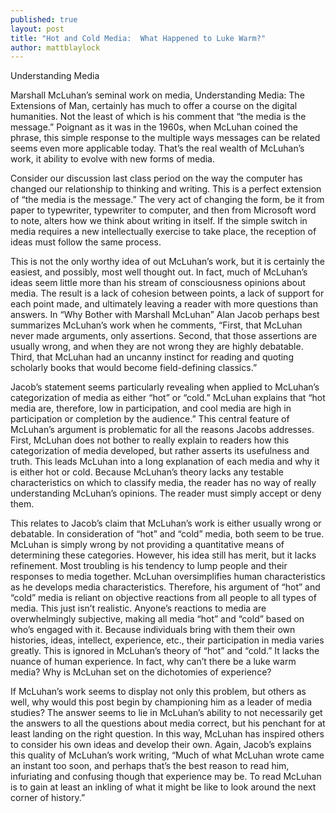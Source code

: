 ```yaml
---
published: true
layout: post
title: "Hot and Cold Media:  What Happened to Luke Warm?"
author: mattblaylock
---
```


Understanding Media

Marshall McLuhan’s seminal work on media, Understanding Media: The Extensions of Man, certainly has much to offer a course on the digital humanities.  Not the least of which is his comment that “the media is the message.”  Poignant as it was in the 1960s, when McLuhan coined the phrase, this simple response to the multiple ways messages can be related seems even more applicable today.  That’s the real wealth of McLuhan’s work, it ability to evolve with new forms of media.  

Consider our discussion last class period on the way the computer has changed our relationship to thinking and writing.  This is a perfect extension of “the media is the message.”  The very act of changing the form, be it from paper to typewriter, typewriter to computer, and then from Microsoft word to note, alters how we think about writing in itself.  If the simple switch in media requires a new intellectually exercise to take place, the reception of ideas must follow the same process.

This is not the only worthy idea of out McLuhan’s work, but it is certainly the easiest, and possibly, most well thought out.  In fact, much of McLuhan’s ideas seem little more than his stream of consciousness opinions about media.  The result is a lack of cohesion between points, a lack of support for each point made, and ultimately leaving a reader with more questions than answers.   In “Why Bother with Marshall McLuhan” Alan Jacob perhaps best summarizes McLuhan’s work when he comments, “First, that McLuhan never made arguments, only assertions. Second, that those assertions are usually wrong, and when they are not wrong they are highly debatable. Third, that McLuhan had an uncanny instinct for reading and quoting scholarly books that would become field-defining classics.”  

Jacob’s statement seems particularly revealing when applied to McLuhan’s categorization of media as either “hot” or “cold.”  McLuhan explains that “hot media are, therefore, low in participation, and cool media are high in participation or completion by the audience.”  This central feature of McLuhan’s argument is problematic for all the reasons Jacobs addresses.  First, McLuhan does not bother to really explain to readers how this categorization of media developed, but rather asserts its usefulness and truth.  This leads McLuhan into a long explanation of each media and why it is either hot or cold.  Because McLuhan’s theory lacks any testable characteristics on which to classify media, the reader has no way of really understanding McLuhan’s opinions.  The reader must simply accept or deny them.  

This relates to Jacob’s claim that McLuhan’s work is either usually wrong or debatable.  In consideration of “hot” and “cold” media, both seem to be true.  McLuhan is simply wrong by not providing a quantitative means of determining these categories.  However, his idea still has merit, but it lacks refinement.  Most troubling is his tendency to lump people and their responses to media together.  McLuhan oversimplifies human characteristics as he develops media characteristics.  Therefore, his argument of “hot” and “cold” media is reliant on objective reactions from all people to all types of media.  This just isn’t realistic.  Anyone’s reactions to media are overwhelmingly subjective, making all media “hot” and “cold” based on who’s engaged with it.  Because individuals bring with them their own histories, ideas, intellect, experience, etc., their participation in media varies greatly.  This is ignored in McLuhan’s theory of “hot” and “cold.”  It lacks the nuance of human experience.  In fact, why can’t there be a luke warm media?  Why is McLuhan set on the dichotomies of experience?

If McLuhan’s work seems to display not only this problem, but others as well, why would this post begin by championing him as a leader of media studies?  The answer seems to lie in McLuhan’s ability to not necessarily get the answers to all the questions about media correct, but his penchant for at least landing on the right question.  In this way, McLuhan has inspired others to consider his own ideas and develop their own.  Again, Jacob’s explains this quality of McLuhan’s work writing, “Much of what McLuhan wrote came an instant too soon, and perhaps that’s the best reason to read him, infuriating and confusing though that experience may be. To read McLuhan is to gain at least an inkling of what it might be like to look around the next corner of history.”

